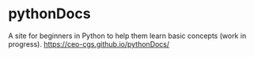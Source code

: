 # pythonDocs

A site for beginners in Python to help them learn basic concepts (work in progress). https://ceo-cgs.github.io/pythonDocs/

